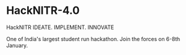 # HackNITR-4.0
HackNITR
IDEATE. IMPLEMENT. INNOVATE

One of India's largest student run hackathon. Join the forces on 6-8th January.
